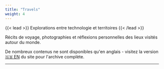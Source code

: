 ```yaml
---
title: "Travels"
weight: 4
---
```


{{< lead >}}
Explorations entre technologie et territoires
{{< /lead >}}

Récits de voyage, photographies et réflexions personnelles des lieux visités autour du monde.

De nombreux contenus ne sont disponibles qu'en anglais - visitez la version [🇬🇧 EN](/en) du site pour l'archive complète.

---
